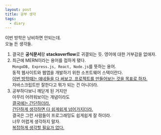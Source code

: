 ```yaml
---
layout: post
title: 공부 생각
tags:
  - diary
---
```

이번 방학은 낭비하면 안되는데.  
오늘 든 생각들.  

1. 결국은 **공식문서**랑 **stackoverflow**로 귀결되는 듯. 영어에 대한 거부감을 없애자.  
1. 최근에 MERN이라는 용어를 접하게 됐다.  
`MongoDB, Express.js, React, Node.js`를 뜻하는 용어.  
동적 웹사이트와 웹앱을 개발하기 위한 소프트웨어 스택이란다.  
<u>이번 방학때는 얘네들을 다 써보고, 프로젝트를 만들어보는 것을 목표로 하자.</u>   
자바스크립트만 잘한다고 뭐가 되는 건 아니더라.  
1. 공부하다보니 깨닫게 된 거지만  
아무리 어려워보이는 개념이라도  
<u>결국에는 간단하더라.</u>  
<u>간단하게 생각하면 다 쉽게쉽게 넘어가지더라.</u>  
결국은 그런 사람들이 프로그래밍도 쉽게쉽게 잘 하더라.  
너무 어렵게 생각하지 말자.  
<u>복잡하게 생각할 필요가 없다.</u>  
